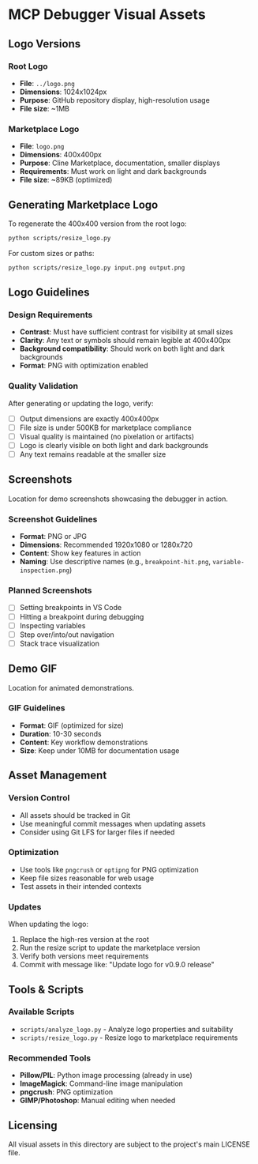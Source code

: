# MCP Debugger Visual Assets

## Logo Versions

### Root Logo
- **File**: `../logo.png`
- **Dimensions**: 1024x1024px
- **Purpose**: GitHub repository display, high-resolution usage
- **File size**: ~1MB

### Marketplace Logo
- **File**: `logo.png`
- **Dimensions**: 400x400px
- **Purpose**: Cline Marketplace, documentation, smaller displays
- **Requirements**: Must work on light and dark backgrounds
- **File size**: ~89KB (optimized)

## Generating Marketplace Logo

To regenerate the 400x400 version from the root logo:

```bash
python scripts/resize_logo.py
```

For custom sizes or paths:

```bash
python scripts/resize_logo.py input.png output.png
```

## Logo Guidelines

### Design Requirements
- **Contrast**: Must have sufficient contrast for visibility at small sizes
- **Clarity**: Any text or symbols should remain legible at 400x400px
- **Background compatibility**: Should work on both light and dark backgrounds
- **Format**: PNG with optimization enabled

### Quality Validation
After generating or updating the logo, verify:
- [ ] Output dimensions are exactly 400x400px
- [ ] File size is under 500KB for marketplace compliance
- [ ] Visual quality is maintained (no pixelation or artifacts)
- [ ] Logo is clearly visible on both light and dark backgrounds
- [ ] Any text remains readable at the smaller size

## Screenshots

Location for demo screenshots showcasing the debugger in action.

### Screenshot Guidelines
- **Format**: PNG or JPG
- **Dimensions**: Recommended 1920x1080 or 1280x720
- **Content**: Show key features in action
- **Naming**: Use descriptive names (e.g., `breakpoint-hit.png`, `variable-inspection.png`)

### Planned Screenshots
- [ ] Setting breakpoints in VS Code
- [ ] Hitting a breakpoint during debugging
- [ ] Inspecting variables
- [ ] Step over/into/out navigation
- [ ] Stack trace visualization

## Demo GIF

Location for animated demonstrations.

### GIF Guidelines
- **Format**: GIF (optimized for size)
- **Duration**: 10-30 seconds
- **Content**: Key workflow demonstrations
- **Size**: Keep under 10MB for documentation usage

## Asset Management

### Version Control
- All assets should be tracked in Git
- Use meaningful commit messages when updating assets
- Consider using Git LFS for larger files if needed

### Optimization
- Use tools like `pngcrush` or `optipng` for PNG optimization
- Keep file sizes reasonable for web usage
- Test assets in their intended contexts

### Updates
When updating the logo:
1. Replace the high-res version at the root
2. Run the resize script to update the marketplace version
3. Verify both versions meet requirements
4. Commit with message like: "Update logo for v0.9.0 release"

## Tools & Scripts

### Available Scripts
- `scripts/analyze_logo.py` - Analyze logo properties and suitability
- `scripts/resize_logo.py` - Resize logo to marketplace requirements

### Recommended Tools
- **Pillow/PIL**: Python image processing (already in use)
- **ImageMagick**: Command-line image manipulation
- **pngcrush**: PNG optimization
- **GIMP/Photoshop**: Manual editing when needed

## Licensing

All visual assets in this directory are subject to the project's main LICENSE file.
